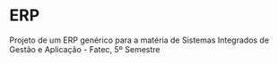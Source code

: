 # ERP
Projeto de um ERP genérico para a matéria de Sistemas Integrados de Gestão e Aplicação - Fatec, 5º Semestre
